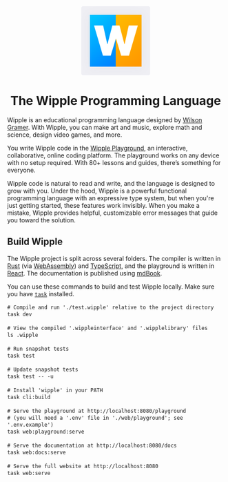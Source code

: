 <p align="center">
  <img src="web/home/images/logo.svg">
</p>

<h1 align="center">
  The Wipple Programming Language
</h1>

Wipple is an educational programming language designed by [Wilson Gramer](https://gramer.dev). With Wipple, you can make art and music, explore math and science, design video games, and more.

You write Wipple code in the [Wipple Playground](https://wipple.dev/playground), an interactive, collaborative, online coding platform. The playground works on any device with no setup required. With 80+ lessons and guides, there’s something for everyone.

Wipple code is natural to read and write, and the language is designed to grow with you. Under the hood, Wipple is a powerful functional programming language with an expressive type system, but when you're just getting started, these features work invisibly. When you make a mistake, Wipple provides helpful, customizable error messages that guide you toward the solution.

## Build Wipple

The Wipple project is split across several folders. The compiler is written in [Rust](https://rust-lang.org) (via [WebAssembly](https://webassembly.org)) and [TypeScript](https://www.typescriptlang.org), and the playground is written in [React](https://react.dev). The documentation is published using [mdBook](https://github.com/rust-lang/mdBook).

You can use these commands to build and test Wipple locally. Make sure you have [`task`](https://taskfile.dev) installed.

```shell
# Compile and run './test.wipple' relative to the project directory
task dev

# View the compiled '.wippleinterface' and '.wipplelibrary' files
ls .wipple

# Run snapshot tests
task test

# Update snapshot tests
task test -- -u

# Install 'wipple' in your PATH
task cli:build

# Serve the playground at http://localhost:8080/playground
# (you will need a '.env' file in './web/playground'; see '.env.example')
task web:playground:serve

# Serve the documentation at http://localhost:8080/docs
task web:docs:serve

# Serve the full website at http://localhost:8080
task web:serve
```
